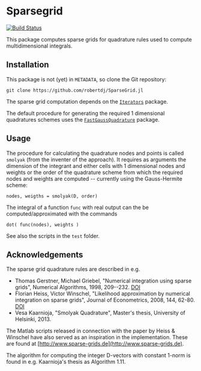 # Sparsegrid

[![Build Status](https://travis-ci.org/robertdj/WaveletGLG.jl.svg?branch=master)](https://travis-ci.org/robertdj/SparseGrid.jl)

This package computes sparse grids for quadrature rules used to compute multidimensional integrals.


## Installation ##

This package is not (yet) in `METADATA`, so clone the Git repository:

	git clone https://github.com/robertdj/SparseGrid.jl

The sparse grid computation depends on the [`Iterators`](https://github.com/JuliaLang/Iterators.jl) package.

The default procedure for generating the required 1 dimensional quadratures schemes uses the [`FastGaussQuadrature`](https://github.com/ajt60gaibb/FastGaussQuadrature.jl) package.


## Usage ##

The procedure for calculating the quadrature nodes and points is called `smolyak` (from the inventer of the approach).
It requires as arguments the dimension of the integrant and either cells with 1 dimensional nodes and weights or the order of the quadrature scheme from which the required nodes and weights are computed -- currently using the Gauss-Hermite scheme:

	nodes, weigths = smolyak(D, order)

The integral of a function `func` with real output can the be computed/approximated with the commands

	dot( func(nodes), weights )

See also the scripts in the `test` folder.


## Acknowledgements ##

The sparse grid quadrature rules are described in e.g.

* Thomas Gerstner, Michael Griebel, "Numerical integration using sparse grids", Numerical Algorithms, 1998, 209--232.
[DOI](http://dx.doi.org/10.1023/A:1019129717644)
* Florian Heiss, Victor Winschel, "Likelihood approximation by numerical integration on sparse grids", Journal of Econometrics, 2008, 144, 62-80.
[DOI](http://dx.doi.org/10.1016/j.jeconom.2007.12.004)
* Vesa Kaarnioja, "Smolyak Quadrature", Master's thesis, University of Helsinki, 2013.

The Matlab scripts released in connection with the paper by Heiss & Winschel have also served as an inspiration in the implementation. 
These are found at [http://www.sparse-grids.de](http://www.sparse-grids.de).

The algorithm for computing the integer D-vectors with constant 1-norm is found in e.g. Kaarnioja's thesis as Algorithm 1.11.

